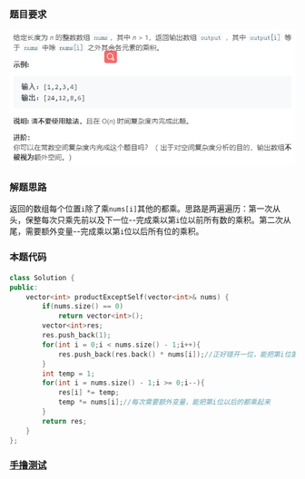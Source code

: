 ### 题目要求

![](./pic/238.png)

### 解题思路

返回的数组每个位置`i`除了乘`nums[i]`其他的都乘。思路是两遍遍历：第一次从头，保整每次只乘先前以及下一位--完成乘以第`i`位以前所有数的乘积。第二次从尾，需要额外变量--完成乘以第`i`位以后所有位的乘积。

### 本题代码

```c++
class Solution {
public:
    vector<int> productExceptSelf(vector<int>& nums) {
        if(nums.size() == 0)
            return vector<int>();
        vector<int>res;
        res.push_back(1);
        for(int i = 0;i < nums.size() - 1;i++){
            res.push_back(res.back() * nums[i]);//正好错开一位，能把第i位置以前的都乘起来
        }
        int temp = 1;
        for(int i = nums.size() - 1;i >= 0;i--){
            res[i] *= temp;
            temp *= nums[i];//每次需要额外变量，能把第i位以后的都乘起来
        }
        return res;
    }
};
```

### [手撸测试](<https://leetcode-cn.com/problems/product-of-array-except-self/>)

